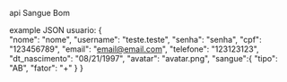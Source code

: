 api Sangue Bom

example JSON usuario:
{	
	"nome": "nome",
    "username": "teste.teste",
    "senha": "senha",
    "cpf": "123456789",
    "email": "email@email.com",
    "telefone": "123123123",
    "dt_nascimento": "08/21/1997",
    "avatar": "avatar.png",
    "sangue":{
        "tipo": "AB",
        "fator": "+"
    }
}